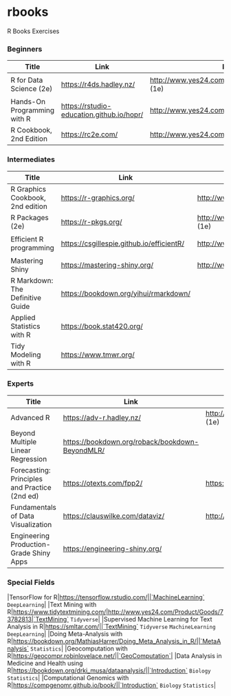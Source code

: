 # rbooks
R Books Exercises

### Beginners
|Title|Link|Korean|Category|
|---|---|---|---|
|R for Data Science (2e)|https://r4ds.hadley.nz/|http://www.yes24.com/Product/Goods/67856488 (1e)|`Introduction` `Overview` `Tidyverse`|
|Hands-On Programming with R|https://rstudio-education.github.io/hopr/|http://www.yes24.com/Product/Goods/29289813|`Introduction` `Programming` `Project`|
|R Cookbook, 2nd Edition|https://rc2e.com/|http://www.yes24.com/Product/Goods/101482119|`Introduction` `Overview`|

### Intermediates
|Title|Link|Korean|Category|
|---|---|---|---|
|R Graphics Cookbook, 2nd edition|https://r-graphics.org/|http://www.yes24.com/Product/Goods/11024010|`Introduction` `Visualization`|
|R Packages (2e)|https://r-pkgs.org/|http://www.yes24.com/Product/Goods/73429473 (1e)|`Production`|
|Efficient R programming|https://csgillespie.github.io/efficientR/|http://www.yes24.com/Product/Goods/61358257|`Programming` `Production` `Efficiency`|
|Mastering Shiny|https://mastering-shiny.org/|http://www.yes24.com/Product/Goods/116598818|`Shiny` `Production`|
|R Markdown: The Definitive Guide|https://bookdown.org/yihui/rmarkdown/||`Markdown` `Production`|
|Applied Statistics with R|https://book.stat420.org/||`Introduction` `Statistics`|
|Tidy Modeling with R|https://www.tmwr.org/||`MachineLearning` `Tidyverse`|

### Experts
|Title|Link|Korean|Category|
|---|---|---|---|
|Advanced R|https://adv-r.hadley.nz/|http://www.yes24.com/Product/Goods/60530267 (1e)|`Programming` `Efficiency`|
|Beyond Multiple Linear Regression|https://bookdown.org/roback/bookdown-BeyondMLR/||`Statistics` `Tidyverse`|
|Forecasting: Principles and Practice (2nd ed)|https://otexts.com/fpp2/|https://otexts.com/fppkr/ (free)|`Statistics` `Forecasting`|
|Fundamentals of Data Visualization|https://clauswilke.com/dataviz/|http://www.yes24.com/Product/Goods/87631760|`Statistics` `Visualization`|
|Engineering Production-Grade Shiny Apps|https://engineering-shiny.org/||`Shiny` `Production` `Efficiency`|

### Special Fields
|TensorFlow for R|https://tensorflow.rstudio.com/||`MachineLearning` `DeepLearning`|
|Text Mining with R|https://www.tidytextmining.com/|http://www.yes24.com/Product/Goods/73782813|`TextMining` `Tidyverse`|
|Supervised Machine Learning for Text Analysis in R|https://smltar.com/||`TextMining` `Tidyverse` `MachineLearning` `DeepLearning`|
|Doing Meta-Analysis with R|https://bookdown.org/MathiasHarrer/Doing_Meta_Analysis_in_R/||`MetaAnalysis` `Statistics`|
|Geocomputation with R|https://geocompr.robinlovelace.net/||`GeoComputation`|
|Data Analysis in Medicine and Health using R|https://bookdown.org/drki_musa/dataanalysis/||`Introduction` `Biology` `Statistics`|
|Computational Genomics with R|https://compgenomr.github.io/book/||`Introduction` `Biology` `Statistics`|
